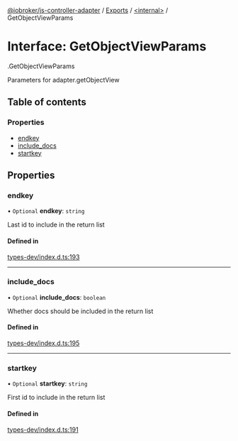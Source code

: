 [@iobroker/js-controller-adapter](../README.md) / [Exports](../modules.md) / [<internal\>](../modules/internal_.md) / GetObjectViewParams

# Interface: GetObjectViewParams

[<internal>](../modules/internal_.md).GetObjectViewParams

Parameters for adapter.getObjectView

## Table of contents

### Properties

- [endkey](internal_.GetObjectViewParams.md#endkey)
- [include\_docs](internal_.GetObjectViewParams.md#include_docs)
- [startkey](internal_.GetObjectViewParams.md#startkey)

## Properties

### endkey

• `Optional` **endkey**: `string`

Last id to include in the return list

#### Defined in

[types-dev/index.d.ts:193](https://github.com/ioBroker/ioBroker.js-controller/blob/5fbbccd5/packages/types-dev/index.d.ts#L193)

___

### include\_docs

• `Optional` **include\_docs**: `boolean`

Whether docs should be included in the return list

#### Defined in

[types-dev/index.d.ts:195](https://github.com/ioBroker/ioBroker.js-controller/blob/5fbbccd5/packages/types-dev/index.d.ts#L195)

___

### startkey

• `Optional` **startkey**: `string`

First id to include in the return list

#### Defined in

[types-dev/index.d.ts:191](https://github.com/ioBroker/ioBroker.js-controller/blob/5fbbccd5/packages/types-dev/index.d.ts#L191)
